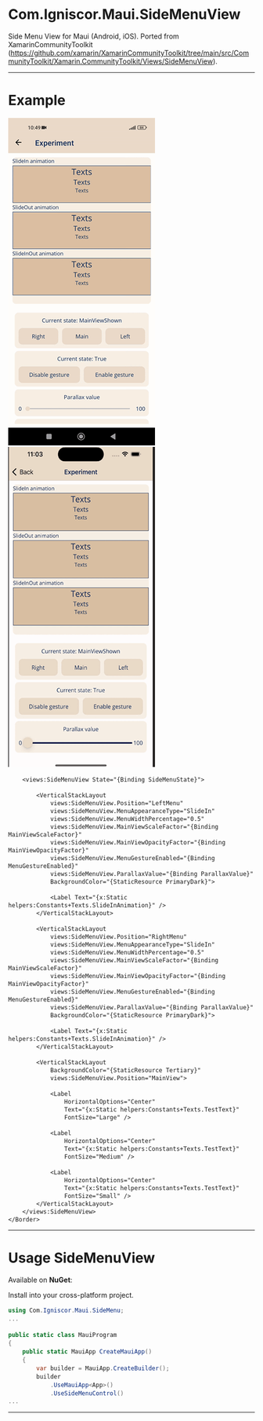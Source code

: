 # Com.Igniscor.Maui.SideMenuView
 Side Menu View for Maui (Android, iOS). Ported from XamarinCommunityToolkit (https://github.com/xamarin/XamarinCommunityToolkit/tree/main/src/CommunityToolkit/Xamarin.CommunityToolkit/Views/SideMenuView).
***

# Example
![AndroidSideMenuViewDemo](https://github.com/chuvakpavel/Com.Igniscor.Maui.SideMenuView/blob/main/ReadMeFiles/SideMenuViewAndroid.gif)
![iOSSideMenuViewDemo](https://github.com/chuvakpavel/Com.Igniscor.Maui.SideMenuView/blob/main/ReadMeFiles/SideMenuViewiOS.gif)
```Xaml
    <views:SideMenuView State="{Binding SideMenuState}">

        <VerticalStackLayout
            views:SideMenuView.Position="LeftMenu"
            views:SideMenuView.MenuAppearanceType="SlideIn"
            views:SideMenuView.MenuWidthPercentage="0.5"
            views:SideMenuView.MainViewScaleFactor="{Binding MainViewScaleFactor}"
            views:SideMenuView.MainViewOpacityFactor="{Binding MainViewOpacityFactor}"
            views:SideMenuView.MenuGestureEnabled="{Binding MenuGestureEnabled}"
            views:SideMenuView.ParallaxValue="{Binding ParallaxValue}"
            BackgroundColor="{StaticResource PrimaryDark}">

            <Label Text="{x:Static helpers:Constants+Texts.SlideInAnimation}" />
        </VerticalStackLayout>

        <VerticalStackLayout
            views:SideMenuView.Position="RightMenu"
            views:SideMenuView.MenuAppearanceType="SlideIn"
            views:SideMenuView.MenuWidthPercentage="0.5"
            views:SideMenuView.MainViewScaleFactor="{Binding MainViewScaleFactor}"
            views:SideMenuView.MainViewOpacityFactor="{Binding MainViewOpacityFactor}"
            views:SideMenuView.MenuGestureEnabled="{Binding MenuGestureEnabled}"
            views:SideMenuView.ParallaxValue="{Binding ParallaxValue}"
            BackgroundColor="{StaticResource PrimaryDark}">

            <Label Text="{x:Static helpers:Constants+Texts.SlideInAnimation}" />
        </VerticalStackLayout>

        <VerticalStackLayout
            BackgroundColor="{StaticResource Tertiary}"
            views:SideMenuView.Position="MainView">

            <Label
                HorizontalOptions="Center"
                Text="{x:Static helpers:Constants+Texts.TestText}"
                FontSize="Large" />

            <Label
                HorizontalOptions="Center"
                Text="{x:Static helpers:Constants+Texts.TestText}"
                FontSize="Medium" />

            <Label
                HorizontalOptions="Center"
                Text="{x:Static helpers:Constants+Texts.TestText}"
                FontSize="Small" />
        </VerticalStackLayout>
    </views:SideMenuView>
</Border>
```
***

# Usage SideMenuView
Available on **NuGet**:

Install into your cross-platform project.
``` c#
using Com.Igniscor.Maui.SideMenu;
...

public static class MauiProgram
{
    public static MauiApp CreateMauiApp()
    {
        var builder = MauiApp.CreateBuilder();
        builder
            .UseMauiApp<App>()
            .UseSideMenuControl()
...
```
***
